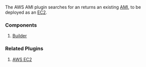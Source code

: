 The AWS AMI plugin searches for an returns an existing [AMI](https://docs.aws.amazon.com/AWSEC2/latest/UserGuide/AMIs.html),
to be deployed as an [EC2](https://docs.aws.amazon.com/AWSEC2/latest/UserGuide/concepts.html).

### Components

1. [Builder](/waypoint/integrations/hashicorp/aws-ami/latest/components/builder/aws-ami-builder)

### Related Plugins

1. [AWS EC2](/waypoint/integrations/hashicorp/aws-ec2)
